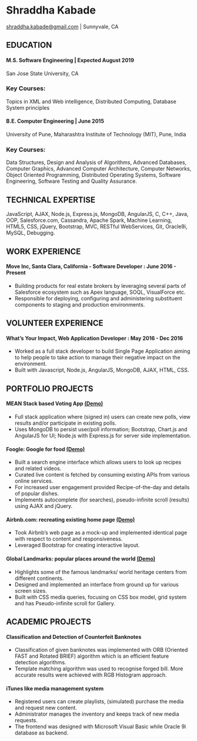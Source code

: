 # Shraddha Kabade

shraddha.kabade@gmail.com  |  Sunnyvale, CA

## EDUCATION

#### M.S. Software Engineering   |   Expected August 2019  
San Jose State University, CA                      
### Key Courses: 
Topics in XML and Web intelligence, Distributed Computing, Database System principles

#### B.E. Computer Engineering   |   June 2015  
University of Pune, Maharashtra Institute of Technology (MIT), Pune, India                      
### Key Courses: 
Data Structures, Design and Analysis of Algorithms, Advanced Databases, Computer Graphics, Advanced Computer Architecture,  Computer Networks, Object Oriented Programming, Distributed Operating Systems, Software Engineering, Software Testing and Quality Assurance.

## TECHNICAL EXPERTISE

JavaScript, AJAX, Node.js, Express.js, MongoDB, AngularJS, C, C++, Java, OOP, Salesforce.com, Cassandra, Apache Spark, Machine Learning, HTML5, CSS, jQuery, Bootstrap, MVC, RESTful WebServices, Git, Oracle9i, MySQL, Debugging.

## WORK EXPERIENCE

#### Move Inc, Santa Clara, California - Software Developer : June 2016 - Present
* Building products for real estate brokers by leveraging several parts of Salesforce ecosystem such as Apex language, SOQL, VisualForce etc.
* Responsible for deploying, configuring and administering substituent components to staging and production environments.


## VOLUNTEER EXPERIENCE

#### What’s Your Impact, Web Application Developer : May 2016 - Dec 2016
* Worked as a full stack developer to build Single Page Application aiming to help people to take action to manage their negative impact on the environment.
* Built with Javascript, Node.js, AngularJS, MongoDB, AJAX, HTML, CSS.


## PORTFOLIO PROJECTS

#### MEAN Stack based Voting App [(Demo)](https://shraddha-voting-app.herokuapp.com//)
* Full stack application where (signed in) users can create new polls, view results and/or participate in existing polls.
* Uses MongoDB to persist user/poll information; Bootstrap, Chart.js and AngularJS for UI; Node.js with Express.js for server side implementation.

#### Foogle: Google for food [(Demo)](http://kshraddha.github.io/foogle)
* Built a search engine interface which allows users to look up recipes and related videos.
* Curated live content is fetched by consuming existing APIs from various online services.
* For increased user engagement provided Recipe-of-the-day and details of popular dishes.
* Implements autocomplete (for searches), pseudo-infinite scroll (results) using AJAX and jQuery.

#### Airbnb.com: recreating existing home page [(Demo)](http://kshraddha.github.io/airbnb)
* Took Airbnb’s web page as a mock-up and implemented identical page with respect to content and responsiveness.
* Leveraged Bootstrap for creating interactive layout.

#### Global Landmarks: popular places around the world [(Demo)](http://kshraddha.github.io/global-landmarks)
* Highlights some of the famous landmarks/ world heritage centers from different continents.
* Designed and implemented an interface from ground up for various screen sizes.
* Built with CSS media queries, focusing on CSS box model, grid system and has Pseudo-infinite scroll for Gallery.


## ACADEMIC PROJECTS

#### Classification and Detection of Counterfeit Banknotes
* Classification of given banknotes was implemented with ORB (Oriented FAST and Rotated BRIEF) algorithm which is an efficient feature detection algorithms.
* Template matching algorithm was used to recognise forged bill. More accurate results were achieved with RGB Histogram approach.

#### iTunes like media management system
* Registered users can create playlists, (simulated) purchase the media and request new content.
* Administrator manages the inventory and keeps track of new media requests.
* The frontend was designed with Microsoft Visual Basic while Oracle 9i database as backend.
